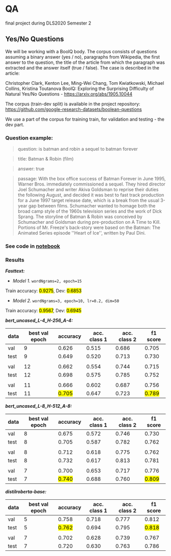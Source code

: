 # QA
final project during DLS2020 Semester 2

## Yes/No Questions

We will be working with a BoolQ body. The corpus consists of questions assuming a binary answer (yes / no), paragraphs from Wikipedia, the first answer to the question, the title of the article from which the paragraph was extracted and the answer itself (true / false).
The case is described in the article:

Christopher Clark, Kenton Lee, Ming-Wei Chang, Tom Kwiatkowski, Michael Collins, Kristina Toutanova
BoolQ: Exploring the Surprising Difficulty of Natural Yes/No Questions - https://arxiv.org/abs/1905.10044

The corpus (train-dev split) is available in the project repository: https://github.com/google-research-datasets/boolean-questions

We use a part of the corpus for training train, for validation and testing - the dev part.

### Question example: 
> question: is batman and robin a sequel to batman forever

> title: Batman & Robin (film)

> answer: true

> passage: With the box office success of Batman Forever in June 1995, Warner Bros. immediately commissioned a sequel. They hired director Joel Schumacher and writer Akiva Goldsman to reprise their duties the following August, and decided it was best to fast track production for a June 1997 target release date, which is a break from the usual 3-year gap between films. Schumacher wanted to homage both the broad camp style of the 1960s television series and the work of Dick Sprang. The storyline of Batman & Robin was conceived by Schumacher and Goldsman during pre-production on A Time to Kill. Portions of Mr. Freeze's back-story were based on the Batman: The Animated Series episode ''Heart of Ice'', written by Paul Dini.

### See code in [notebook](https://colab.research.google.com/drive/12uYSW9LKzgD2iIrMxXB6ve4VzOuQhhig?usp=sharing)

### Results 

***Fasttext:*** 
* *Model 1.* `wordNgrams=2, epoch=15`

Train accuracy: <mark>0.9275</mark>, Dev: <mark>0.6853</mark>

* *Model 2.* `wordNgrams=3, epoch=10, lr=0.2, dim=50`

Train accuracy: <mark>0.9567</mark>, Dev: <mark>0.6945</mark>


***bert_uncased_L-4_H-256_A-4:*** 

| data | best val epoch | accuracy | acc. class 1 | acc. class 2 | f1 score |
| --- | --- | --- | --- | --- | -- |
| val | 9 | 0.626 | 0.515 | 0.686 | 0.705 | 
| test | 9 | 0.649 | 0.520 | 0.713 | 0.730 | 
|  |  |  |  |  |  |
| val | 12 | 0.662 | 0.554 | 0.744 | 0.715 | 
| test | 12 | 0.698 | 0.575 | 0.785 | 0.752 | 
|  |  |  |  |  |  |
| val | 11 | 0.666 | 0.602 | 0.687 | 0.756 | 
| test | 11 | <mark>0.705</mark> | 0.647 | 0.723 | <mark>0.789</mark> | 


***bert_uncased_L-8_H-512_A-8:*** 

| data | best val epoch | accuracy | acc. class 1 | acc. class 2 | f1 score |
| --- | --- | --- | --- | --- | -- |
| val | 8 | 0.675 | 0.572 | 0.746 | 0.730 | 
| test | 8 | 0.705 | 0.587 | 0.782 | 0.762 | 
|  |  |  |  |  |  |
| val | 8 | 0.712 | 0.618 | 0.775 | 0.762 | 
| test | 8 | 0.732 | 0.617 | 0.813 | 0.781 | 
|  |  |  |  |  |  |
| val | 7 | 0.700 | 0.653 | 0.717 | 0.776 | 
| test | 7 | <mark>0.740</mark> | 0.688 | 0.760 | <mark>0.809</mark> | 


***distilroberta-base:*** 

| data | best val epoch | accuracy | acc. class 1 | acc. class 2 | f1 score |
| --- | --- | --- | --- | --- | -- |
| val | 5 | 0.758 | 0.718 | 0.777 | 0.812 | 
| test | 5 | <mark>0.762</mark> | 0.694 | 0.795 | <mark>0.818</mark> | 
|  |  |  |  |  |  |
| val | 7 | 0.702 | 0.628 | 0.739 | 0.767 | 
| test | 7 | 0.720 | 0.630 | 0.763 | 0.786 | 

